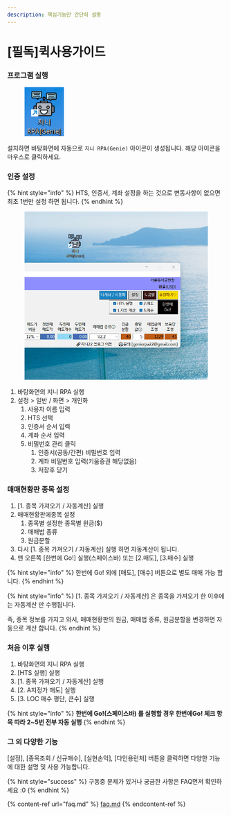 ```yaml
---
description: 핵심기능만 간단히 설명
---
```


# \[필독]퀵사용가이드

### 프로그램 실행

<figure><img src=".gitbook/assets/image (1) (1) (1) (1) (1) (1).png" alt=""><figcaption></figcaption></figure>

설치하면 바탕화면에 자동으로 `지니 RPA(Genie)` 아이콘이 생성됩니다. 해당 아이콘을 마우스로 클릭하세요.

### 인증 설정

{% hint style="info" %}
HTS, 인증서, 계좌 설정을 하는 것으로 변동사항이 없으면 최초 1번만 설정 하면 됩니다.
{% endhint %}

<figure><img src=".gitbook/assets/password.gif" alt="" width="563"><figcaption></figcaption></figure>

1. 바탕화면의 지니 RPA 실행
2. 설정 > 일반 / 화면 > 개인화
   1. 사용자 이름 입력
   2. HTS 선택
   3. 인증서 순서 입력
   4. 계좌 순서 입력
   5. 비밀번호 관리 클릭
      1. 인증서(공동/간편) 비밀번호 입력
      2. 계좌 비밀번호 입력(키움증권 해당없음)
      3. 저장후 닫기

### 매매현황판 종목 설정

1. \[1. 종목 가져오기 / 자동계산] 실행
2. 매매현황판에종목 설정
   1. 종목별 설정한 종목별 원금($)
   2. 매매법 종류
   3. 원금분할
3. 다시 \[1. 종목 가져오기 / 자동계산] 실행 하면 자동계산이 됩니다.
4. 맨 오른쪽 \[한번에 Go!] 실행(스페이스바) 또는 \[2.매도], \[3.매수] 실행

{% hint style="info" %}
한번에 Go! 외에 \[매도], \[매수] 버튼으로 별도 매매 가능 합니다.
{% endhint %}

{% hint style="info" %}
\[1. 종목 가져오기 / 자동계산] 은 종목을 가져오기 한 이후에는 자동계산 만 수행됩니다.

즉, 종목 정보를 가지고 와서, 매매현황판의 원금, 매매법 종류, 원금분할을 변경하면 자동으로 계산 합니다.
{% endhint %}

### 처음 이후 실행

1. 바탕화면의 지니 RPA 실행
2. \[HTS 실행] 실행
3. \[1. 종목 가져오기 / 자동계산] 실행
4. \[2. A지정가 매도] 실행
5. \[3. LOC 매수 평단, 큰수] 실행

{% hint style="info" %}
**한번에 Go!(스페이스바) 를 실행할 경우 한번에Go! 체크 항목 따라 2\~5번 전부 자동 실행**
{% endhint %}

### 그 외 다양한 기능

\[설정], \[종목조회 / 신규매수], \[실현손익], \[다인용런처] 버튼을 클릭하면 다양한 기능에 대한 설명 및 사용 가능합니다.

{% hint style="success" %}
구동중 문제가 있거나 궁금한 사항은 FAQ먼저 확인하세요 :0
{% endhint %}

{% content-ref url="faq.md" %}
[faq.md](faq.md)
{% endcontent-ref %}
